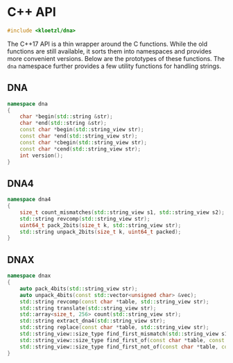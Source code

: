 # C++ API

```C
#include <kloetzl/dna>
```

The C++17 API is a thin wrapper around the C functions. While the old functions are still available, it sorts them into namespaces and provides more convenient versions. Below are the prototypes of these functions. The `dna` namespace further provides a few utility functions for handling strings.

## DNA

```C++
namespace dna
{
	char *begin(std::string &str);
	char *end(std::string &str);
	const char *begin(std::string_view str);
	const char *end(std::string_view str);
	const char *cbegin(std::string_view str);
	const char *cend(std::string_view str);
	int version();
}
```

## DNA4

```C++
namespace dna4
{
	size_t count_mismatches(std::string_view s1, std::string_view s2);
	std::string revcomp(std::string_view str);
	uint64_t pack_2bits(size_t k, std::string_view str);
	std::string unpack_2bits(size_t k, uint64_t packed);
}
```

## DNAX

```C++
namespace dnax
{
	auto pack_4bits(std::string_view str);
	auto unpack_4bits(const std::vector<unsigned char> &vec);
	std::string revcomp(const char *table, std::string_view str);
	std::string translate(std::string_view str);
	std::array<size_t, 256> count(std::string_view str);
	std::string extract_dna4(std::string_view str);
	std::string replace(const char *table, std::string_view str);
	std::string_view::size_type find_first_mismatch(std::string_view s1, const std::string_view &s2);
	std::string_view::size_type find_first_of(const char *table, const std::string_view &str);
	std::string_view::size_type find_first_not_of(const char *table, const std::string_view &str);
}
```
